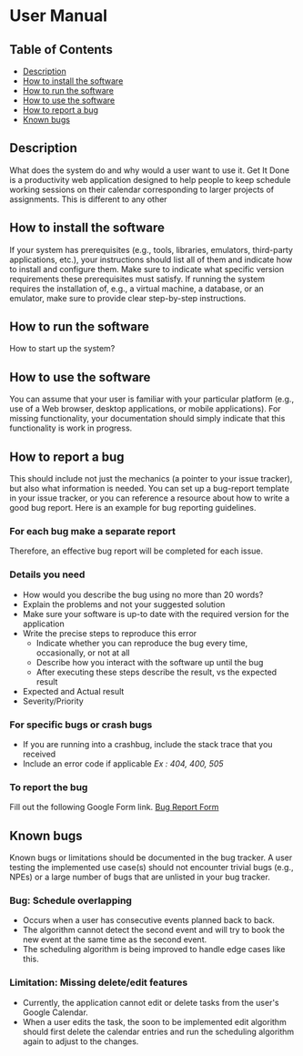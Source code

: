 # User Manual

## Table of Contents
* [Description](https://github.com/Get-It-Done-403/Get-It-Done/blob/main/documentation/user-manual.md#description)
* [How to install the software](https://github.com/Get-It-Done-403/Get-It-Done/blob/main/documentation/user-manual.md#how-to-install-the-software)
* [How to run the software](https://github.com/Get-It-Done-403/Get-It-Done/blob/main/documentation/user-manual.md#how-to-run-the-software)
* [How to use the software](https://github.com/Get-It-Done-403/Get-It-Done/blob/main/documentation/user-manual.md#how-to-use-the-software)
* [How to report a bug](https://github.com/Get-It-Done-403/Get-It-Done/blob/main/documentation/user-manual.md#how-to-report-a-bug)
* [Known bugs](https://github.com/Get-It-Done-403/Get-It-Done/blob/main/documentation/user-manual.md#known-bugs)

## Description
What does the system do and why would a user want to use it.
Get It Done is a productivity web application designed to help people to keep schedule working sessions on their calendar corresponding to larger projects of assignments. This is different to any other 

## How to install the software
If your system has prerequisites (e.g., tools, libraries, emulators, third-party applications, etc.), your instructions should list all of them and indicate how to install and configure them. Make sure to indicate what specific version requirements these prerequisites must satisfy. If running the system requires the installation of, e.g., a virtual machine, a database, or an emulator, make sure to provide clear step-by-step instructions.

## How to run the software
How to start up the system?

## How to use the software
You can assume that your user is familiar with your particular platform (e.g., use of a Web browser, desktop applications, or mobile applications). For missing functionality, your documentation should simply indicate that this functionality is work in progress.

## How to report a bug
This should include not just the mechanics (a pointer to your issue tracker), but also what information is needed. You can set up a bug-report template in your issue tracker, or you can reference a resource about how to write a good bug report. Here is an example for bug reporting guidelines.
### For each bug make a separate report
Therefore, an effective bug report will be completed for each issue.

### Details you need
* How would you describe the bug using no more than 20 words?
* Explain the problems and not your suggested solution
* Make sure your software is up-to date with the required version for the application 
* Write the precise steps to reproduce this error
    * Indicate whether you can reproduce the bug every time, occasionally, or not at all
    * Describe how you interact with the software up until the bug
    * After executing these steps describe the result, vs the expected result
* Expected and Actual result
* Severity/Priority
### For specific bugs or crash bugs
* If you are running into a crashbug, include the stack trace that you received
* Include an error code if applicable _Ex : 404, 400, 505_

### To report the bug
Fill out the following Google Form link.
[Bug Report Form](https://forms.gle/jw5RDFBB5aZ5PaqY8)


## Known bugs
Known bugs or limitations should be documented in the bug tracker. A user testing the implemented use case(s) should not encounter trivial bugs (e.g., NPEs) or a large number of bugs that are unlisted in your bug tracker.

### Bug: Schedule overlapping
* Occurs when a user has consecutive events planned back to back.
* The algorithm cannot detect the second event and will try to book the new event at the same time as the second event.
* The scheduling algorithm is being improved to handle edge cases like this.

### Limitation: Missing delete/edit features
* Currently, the application cannot edit or delete tasks from the user's Google Calendar.
* When a user edits the task, the soon to be implemented edit algorithm should first delete the calendar entries and run the scheduling algorithm again to adjust to the changes.
